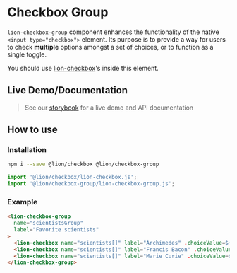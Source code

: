 # Checkbox Group

[//]: # 'AUTO INSERT HEADER PREPUBLISH'

`lion-checkbox-group` component enhances the functionality of the native `<input type="checkbox">` element. Its purpose is to provide a way for users to check **multiple** options amongst a set of choices, or to function as a single toggle.

You should use [lion-checkbox](../checkbox/)'s inside this element.

## Live Demo/Documentation

> See our [storybook](http://lion-web-components.netlify.com/?path=/docs/forms-checkbox-group) for a live demo and API documentation

## How to use

### Installation

```sh
npm i --save @lion/checkbox @lion/checkbox-group
```

```js
import '@lion/checkbox/lion-checkbox.js';
import '@lion/checkbox-group/lion-checkbox-group.js';
```

### Example

```html
<lion-checkbox-group
  name="scientistsGroup"
  label="Favorite scientists"
>
  <lion-checkbox name="scientists[]" label="Archimedes" .choiceValue=${'Archimedes'}></lion-checkbox>
  <lion-checkbox name="scientists[]" label="Francis Bacon" .choiceValue=${'Francis Bacon'}></lion-checkbox>
  <lion-checkbox name="scientists[]" label="Marie Curie" .choiceValue=${'Marie Curie'}></lion-checkbox>
</lion-checkbox-group>
```
